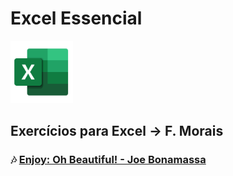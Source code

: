 # **Excel Essencial**
<div align="left">
<img src="excel.svg" height="100" alt="Excel" style="margin-right: 50px;"/>
</div>

## Exercícios para Excel → F. Morais

### 🎶 [Enjoy: Oh Beautiful! - Joe Bonamassa](https://www.youtube.com/watch?v=vMDdSPB7Q6M)
